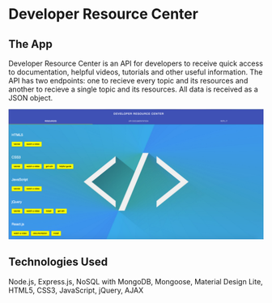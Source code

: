 # Developer Resource Center

## The App
Developer Resource Center is an API for developers to receive quick access to documentation, helpful videos, tutorials and other useful information. The API has two endpoints: one to recieve every topic and its resources and another to recieve a single topic and its resources. All data is received as a JSON object.
 
![Landing Page](public/images/landing-page.png)
 
## Technologies Used
Node.js, Express.js, NoSQL with MongoDB, Mongoose, Material Design Lite, HTML5, CSS3, JavaScript, jQuery, AJAX
 
 


